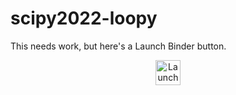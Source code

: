 # scipy2022-loopy

This needs work, but here's a Launch Binder button.

<p align="center">
  <a href="https://mybinder.org/v2/gh/jpivarski-talks/2022-07-11-scipy-loopy-tutorial/v0.99?urlpath=lab/tree/narrative.ipynb">
    <img src="https://mybinder.org/badge_logo.svg" alt="Launch Binder" height="40">
  </a>
</p>
